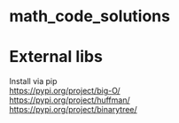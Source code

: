 # math_code_solutions

# External libs
Install via pip <br />
https://pypi.org/project/big-O/ <br />
https://pypi.org/project/huffman/ <br />
https://pypi.org/project/binarytree/
